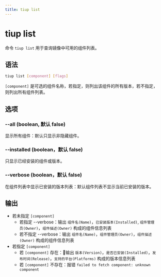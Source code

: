 ```yaml
---
title: tiup list
---
```


# tiup list

命令 `tiup list` 用于查询镜像中可用的组件列表。

## 语法

```sh
tiup list [component] [flags]
```

`[component]` 是可选的组件名称，若指定，则列出该组件的所有版本，若不指定，则列出所有组件列表。

## 选项

### --all (boolean, 默认 false)

显示所有组件：默认只显示非隐藏组件。

### --installed (boolean，默认 false)

只显示已经安装的组件或版本。

### --verbose (boolean，默认 false)

在组件列表中显示已安装的版本列表：默认组件列表不显示当前已安装的版本。

## 输出

- 若未指定 `[component]`
    - 若指定 --verbose：输出 `组件名(Name)`，`已安装版本(Installed)`, `组件管理员(Owner)`，`组件描述(Owner)` 构成的组件信息列表
    - 若不指定 --verbose：输出 `组件名(Name)`，`组件管理员(Owner)`，`组件描述(Owner)` 构成的组件信息列表
- 若指定 `[component]`
    - 若 `[component]` 存在：输出 `版本(Version)`，`是否已安装(Installed)`，`发布时间(Release)`，`支持的平台(Platforms)` 构成的版本信息列表
    - 若 `[component]` 不存在：报错 `failed to fetch component: unknown component`